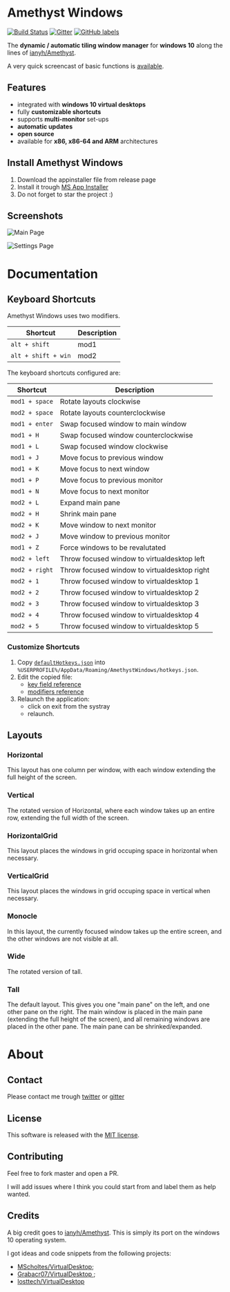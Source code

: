 # Amethyst Windows

[![Build Status](https://dev.azure.com/giuseppesorrentino/AmethystWindows/_apis/build/status/glsorre.amethystwindows?branchName=master)](https://dev.azure.com/giuseppesorrentino/AmethystWindows/_build/latest?definitionId=1&branchName=master)
[![Gitter](https://badges.gitter.im/glsorre/amethystwindows.svg)](https://gitter.im/glsorre/amethystwindows?utm_source=badge&utm_medium=badge&utm_campaign=pr-badge)
[![GitHub labels](https://img.shields.io/github/labels/glsorre/amethystwindows/help%20wanted)](https://github.com/glsorre/amethystwindows/labels/help%20wanted)

The **dynamic / automatic tiling window manager** for **windows 10** along the lines of [ianyh/Amethyst](https://github.com/ianyh/Amethyst).

A very quick screencast of basic functions is [available](https://www.youtube.com/embed/AWN_KehMzHc).

## Features

- integrated with **windows 10 virtual desktops**
- fully **customizable shortcuts**
- supports **multi-monitor** set-ups
- **automatic updates**
- **open source**
- available for **x86, x86-64 and ARM** architectures

## Install Amethyst Windows

1. Download the appinstaller file from release page
2. Install it trough [MS App Installer](https://www.microsoft.com/en-us/p/app-installer/9nblggh4nns1?activetab=pivot:overviewtab)
3. Do not forget to star the project :)

## Screenshots

![Main Page](https://cdn.jsdelivr.net/gh/glsorre/amethystwindows@site/_assets/main.png)

![Settings Page](https://cdn.jsdelivr.net/gh/glsorre/amethystwindows@site/_assets/settings.png)


# Documentation

## Keyboard Shortcuts

Amethyst Windows uses two modifiers.

| Shortcut                  | Description                          |
|---------------------------|--------------------------------------|
| `alt + shift`             | mod1                                 |
| `alt + shift + win`       | mod2                                 |


The keyboard shortcuts configured are:

| Shortcut                  | Description                                   |
|---------------------------|-----------------------------------------------|
| `mod1 + space`            | Rotate layouts clockwise                      |
| `mod2 + space`            | Rotate layouts counterclockwise               |
| `mod1 + enter`            | Swap focused window to main window            |
| `mod1 + H`                | Swap focused window counterclockwise          |
| `mod1 + L`                | Swap focused window clockwise                 |
| `mod1 + J`                | Move focus to previous window                 |
| `mod1 + K`                | Move focus to next window                     |
| `mod1 + P`                | Move focus to previous monitor                |
| `mod1 + N`                | Move focus to next monitor                    |
| `mod2 + L`                | Expand main pane                              |
| `mod2 + H`                | Shrink main pane                              |
| `mod2 + K`                | Move window to next monitor                   |
| `mod2 + J`                | Move window to previous monitor               |
| `mod1 + Z`                | Force windows to be revalutated               |
| `mod2 + left`             | Throw focused window to virtualdesktop left   |
| `mod2 + right`            | Throw focused window to virtualdesktop right  |
| `mod2 + 1`                | Throw focused window to virtualdesktop 1      |
| `mod2 + 2`                | Throw focused window to virtualdesktop 2      |
| `mod2 + 3`                | Throw focused window to virtualdesktop 3      |
| `mod2 + 4`                | Throw focused window to virtualdesktop 4      |
| `mod2 + 5`                | Throw focused window to virtualdesktop 5      |

### Customize Shortcuts

1. Copy [`defaultHotkeys.json`](https://github.com/glsorre/amethystwindows/blob/master/defaultHotkeys.json) into `%USERPROFILE%/AppData/Roaming/AmethystWindows/hotkeys.json`.
2. Edit the copied file:
    - [key field reference](https://docs.microsoft.com/en-us/windows/win32/inputdev/virtual-key-codes)
    - [modifiers reference](https://docs.microsoft.com/en-us/windows/win32/api/winuser/nf-winuser-registerhotkey#parameters)
3. Relaunch the application:
    - click on exit from the systray
    - relaunch.

## Layouts

### Horizontal
This layout has one column per window, with each window extending the full height of the screen.

### Vertical
The rotated version of Horizontal, where each window takes up an entire row, extending the full width of the screen.

### HorizontalGrid
This layout places the windows in grid occuping space in horizontal when necessary.

### VerticalGrid
This layout places the windows in grid occuping space in vertical when necessary.

### Monocle
In this layout, the currently focused window takes up the entire screen, and the other windows are not visible at all.

### Wide
The rotated version of tall.

### Tall
The default layout. This gives you one "main pane" on the left, and one other pane on the right. The main window is placed in the main pane (extending the full height of the screen), and all remaining windows are placed in the other pane. The main pane can be shrinked/expanded.

# About

## Contact

Please contact me trough [twitter](https://twitter.com/glsorre) or [gitter](https://gitter.im/glsorre/amethystwindows)

## License

This software is released with the [MIT license](https://github.com/glsorre/amethystwindows/blob/master/LICENSE).

## Contributing

Feel free to fork master and open a PR.

I will add issues where I think you could start from and label them as help wanted.

## Credits

A big credit goes to [ianyh/Amethyst](https://ianyh.com/amethyst/). This is simply its port on the windows 10 operating system.

I got ideas and code snippets from the following projects:
- [MScholtes/VirtualDesktop](https://github.com/MScholtes/VirtualDesktop);
- [Grabacr07/VirtualDesktop ](https://github.com/Grabacr07/VirtualDesktop);
- [losttech/VirtualDesktop ](https://github.com/losttech/VirtualDesktop)

